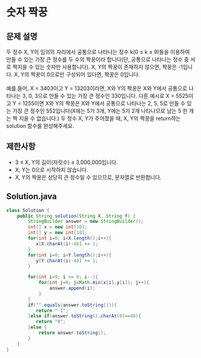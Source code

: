 # 숫자 짝꿍
## 문제 설명
두 정수 X, Y의 임의의 자리에서 공통으로 나타나는 정수 k(0 ≤ k ≤ 9)들을 이용하여 만들 수 있는 가장 큰 정수를 두 수의 짝꿍이라 합니다(단, 공통으로 나타나는 정수 중 서로 짝지을 수 있는 숫자만 사용합니다). X, Y의 짝꿍이 존재하지 않으면, 짝꿍은 -1입니다. X, Y의 짝꿍이 0으로만 구성되어 있다면, 짝꿍은 0입니다.
<br><br>
예를 들어, X = 3403이고 Y = 13203이라면, X와 Y의 짝꿍은 X와 Y에서 공통으로 나타나는 3, 0, 3으로 만들 수 있는 가장 큰 정수인 330입니다. 다른 예시로 X = 5525이고 Y = 1255이면 X와 Y의 짝꿍은 X와 Y에서 공통으로 나타나는 2, 5, 5로 만들 수 있는 가장 큰 정수인 552입니다(X에는 5가 3개, Y에는 5가 2개 나타나므로 남는 5 한 개는 짝 지을 수 없습니다.)
두 정수 X, Y가 주어졌을 때, X, Y의 짝꿍을 return하는 solution 함수를 완성해주세요.
## 제한사항
- 3 ≤ X, Y의 길이(자릿수) ≤ 3,000,000입니다.
- X, Y는 0으로 시작하지 않습니다.
- X, Y의 짝꿍은 상당히 큰 정수일 수 있으므로, 문자열로 반환합니다.
## Solution.java
``` java
class Solution {
    public String solution(String X, String Y) {
        StringBuilder answer = new StringBuilder();
        int[] x = new int[10];
        int[] y = new int[10];
        for(int i=0; i<X.length();i++){
           x[X.charAt(i)-48] += 1;
        }
        for(int i=0; i<Y.length();i++){
           y[Y.charAt(i)-48] += 1;
        }

        for(int i=9; i >= 0; i--){
            for(int j=0; j<Math.min(x[i],y[i]); j++){
                answer.append(i);
            }
        }
        if("".equals(answer.toString())){
           return "-1";
        }else if(answer.toString().charAt(0)==48){
           return "0";
        }else {
            return answer.toString();
        }
    }
}
```
